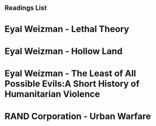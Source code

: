 ## Readings List
# Eyal Weizman - Lethal Theory
# Eyal Weizman - Hollow Land
# Eyal Weizman - The Least of All Possible Evils:A Short History of Humanitarian Violence
# RAND Corporation - Urban Warfare

    